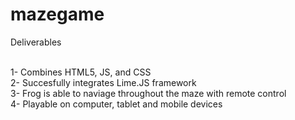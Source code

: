 # mazegame<br>

Deliverables<br><br>

1- Combines HTML5, JS, and CSS<br>
2- Succesfully integrates Lime.JS framework<br>
3- Frog is able to naviage throughout the maze with remote control<br>
4- Playable on computer, tablet and mobile devices<br>
